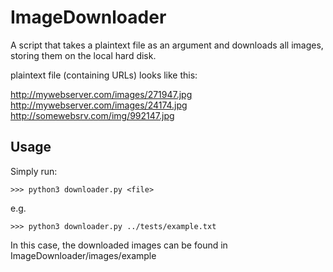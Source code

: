 # ImageDownloader

A script that takes a plaintext file as an argument and downloads all images, storing them on the local hard disk.

plaintext file (containing URLs) looks like this:

http://mywebserver.com/images/271947.jpg <br />
http://mywebserver.com/images/24174.jpg <br />
http://somewebsrv.com/img/992147.jpg <br />

Usage
-----

Simply run:

    >>> python3 downloader.py <file>

e.g.

    >>> python3 downloader.py ../tests/example.txt

In this case, the downloaded images can be found in ImageDownloader/images/example
